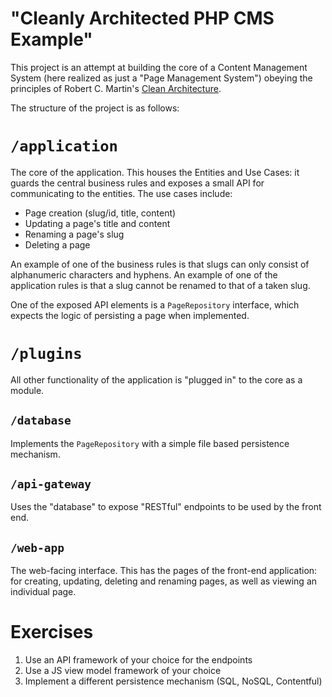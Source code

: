 # "Cleanly Architected PHP CMS Example"
This project is an attempt at building the core of a Content Management System
(here realized as just a "Page Management System") obeying the principles of
Robert C. Martin's [Clean Architecture](https://8thlight.com/blog/uncle-bob/2012/08/13/the-clean-architecture.html).

The structure of the project is as follows:

# `/application`
The core of the application. This houses the Entities and Use Cases: it guards
the central business rules and exposes a small API for communicating to the
entities. The use cases include:

* Page creation (slug/id, title, content)
* Updating a page's title and content
* Renaming a page's slug
* Deleting a page

An example of one of the business rules is that slugs can only consist of
alphanumeric characters and hyphens. An example of one of the application rules
is that a slug cannot be renamed to that of a taken slug.

One of the exposed API elements is a `PageRepository` interface, which expects
the logic of persisting a page when implemented.

# `/plugins`
All other functionality of the application is "plugged in" to the core as a
module.

## `/database`
Implements the `PageRepository` with a simple file based persistence mechanism.

## `/api-gateway`
Uses the "database" to expose "RESTful" endpoints to be used by the front end.

## `/web-app`
The web-facing interface. This has the pages of the front-end application: for
creating, updating, deleting and renaming pages, as well as viewing an
individual page.

# Exercises
1. Use an API framework of your choice for the endpoints
2. Use a JS view model framework of your choice
3. Implement a different persistence mechanism (SQL, NoSQL, Contentful)